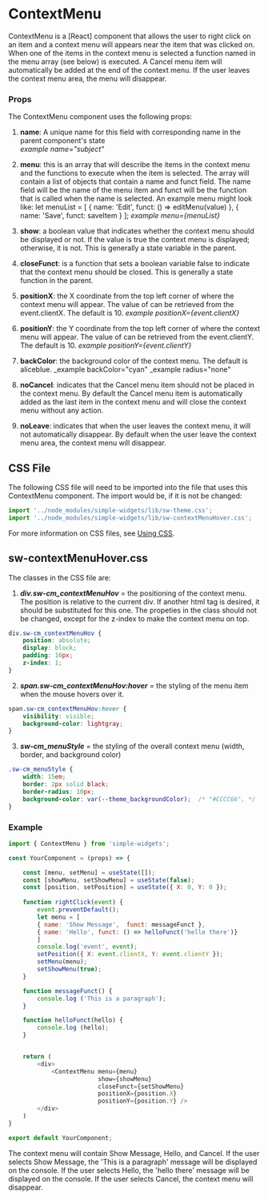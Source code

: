 # **ContextMenu**

ContextMenu is a [React] component that allows the user to right click on an item and a context menu will appears near the item that was clicked on.  When one of the items in the context menu is selected a function named in the menu array (see below) is executed.  A Cancel menu item will automatically be added at the end of the context menu.  If the user leaves the context menu area, the menu will disappear.

### **Props**
The ContextMenu component uses the following props:

1. **name**: A unique name for this field with corresponding name in the parent component's state    
    _example name="subject"_
2. **menu**: this is an array that will describe the items in the context menu and the functions to execute when the item is selected.  The array will contain a list of objects that contain a name and funct field.  The name field will be the name of the menu item and funct will be the function that is called when the name is selected.  An example menu might look like:
    let menuList = [
        { name: 'Edit', funct: () => editMenu(value) },
        { name: 'Save', funct: saveItem }
    ];
    _example menu={menuList}_

3. **show**: a boolean value that indicates whether the context menu should be displayed or not.  If the value is true the context menu is displayed; otherwise, it is not.  This is generally a state variable in the parent.
4. **closeFunct**: is a function that sets a boolean variable false to indicate that the context menu should be closed.  This is generally a state function in the parent.
5. **positionX**: the X coordinate from the top left corner of where the context menu will appear.  The value of can be retrieved from the event.clientX.  The default is 10.
    _example positionX={event.clientX}_
6. **positionY**: the Y coordinate from the top left corner of where the context menu will appear.  The value of can be retrieved from the event.clientY.  The default is 10.
    _example positionY={event.clientY}_
7. **backColor**: the background color of the context menu.  The default is aliceblue.
    _example backColor="cyan"
    _example radius="none"
8. **noCancel**: indicates that the Cancel menu item should not be placed in the context menu.  By default the Cancel menu item is automatically added as the last item in the context menu and will close the context menu without any action.
9. **noLeave**: indicates that when the user leaves the context menu, it will not automatically disappear.  By default when the user leave the context menu area, the context menu will disappear.

## CSS File

The following CSS file will need to be imported into the file that uses this ContextMenu component.  The import would be, if it is not be changed:

```javascript
import '../node_modules/simple-widgets/lib/sw-theme.css';
import '../node_modules/simple-widgets/lib/sw-contextMenuHover.css';
```

For more information on CSS files, see [Using CSS](./UsingCSS.md).

## sw-contextMenuHover.css

The classes in the CSS file are:

1. ***div.sw-cm_contextMenuHov*** = the positioning of the context menu.  The position is relative to the current div.  If another html tag is desired, it should be substituted for this one.  The propeties in the class should not be changed, except for the z-index to make the context menu on top.

```css
div.sw-cm_contextMenuHov {
    position: absolute;
    display: block;
    padding: 10px;
    z-index: 1;
}
```

2. ***span.sw-cm_contextMenuHov:hover*** = the styling of the menu item when the mouse hovers over it.

```css
span.sw-cm_contextMenuHov:hover {
    visibility: visible;
    background-color: lightgray;
}
```

3. ***sw-cm_menuStyle*** = the styling of the overall context menu (width, border, and background color)

```css
.sw-cm_menuStyle {
    width: 15em;
    border: 2px solid black;
    border-radius: 10px;
    background-color: var(--theme_backgroundColor);  /* "#CCCC66", */
}
```

### **Example**
```javascript
import { ContextMenu } from 'simple-widgets';

const YourComponent = (props) => {

    const [menu, setMenu] = useState([]);
    const [showMenu, setShowMenu] = useState(false);
    const [position, setPosition] = useState({ X: 0, Y: 0 });
        
    function rightClick(event) {
        event.preventDefault();
        let menu = [
        { name: 'Show Message',  funct: messageFunct },
        { name: 'Hello', funct: () => helloFunct('hello there')}
        ]
        console.log('event', event);
        setPosition({ X: event.clientX, Y: event.clientY });
        setMenu(menu);
        setShowMenu(true);
    }

    function messageFunct() {
        console.log ('This is a paragraph');
    }

    function helloFunct(hello) {
        console.log (hello);
    }


    return (
        <div>
            <ContextMenu menu={menu}
                         show={showMenu}
                         closeFunct={setShowMenu}
                         positionX={position.X}
                         positionY={position.Y} />
        </div>
    )
}

export default YourComponent;
```

The context menu will contain Show Message, Hello, and Cancel.  If the user selects Show Message, the 'This is a paragraph' message will be displayed on the console.  If the user selects Hello, the 'hello there' message will be displayed on the console.  If the user selects Cancel, the context menu will disappear.



